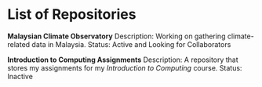 # List of Repositories

**Malaysian Climate Observatory**
Description: Working on gathering climate-related data in Malaysia.
Status: Active and Looking for Collaborators

**Introduction to Computing Assignments**
Description: A repository that stores my assignments for my *Introduction to Computing* course.
Status: Inactive
